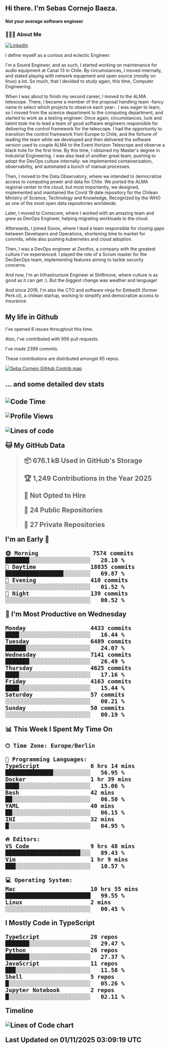 <h2> Hi there.  I'm Sebas Cornejo Baeza.</h2>
<h4> Not your average software engineer</h4>
<h3> 👨🏻‍💻 About Me </h3>
<a href="http://linkedin.com/in/sebastian-cornejo-baeza/"><img alt="LinkedIn" src="https://img.shields.io/badge/Sebas%20Cornejo%20-informational?style=appveyor&logo=linkedin"></a>


I define myself as a curious and eclectic Engineer.

I'm a Sound Engineer, and as such, I started working on maintenance for audio equipment at Canal 13 in Chile.
By circumstances, I moved internally, and stated playing with network equipment and open source (mostly on linux) 
a lot. So much, that I decided to study again, this time, Computer Engineering.

When I was about to finish my second career, I moved to the ALMA telescope. There, I became a member of the proposal handling team
-fancy name to select which projects to observe each year-. 
I was eager to learn, so I moved from the science department to the computing department, and started to work as 
a testing engineer. Once again, circumstances, luck and talent took me to lead a team of good software engineers 
responsible for delivering the control framework for the telescope. I had the opportunity to transition the control framework from
Europe to Chile, and the fortune of leading the team while we developed and then delivered the software
version used to couple ALMA to the Event Horizon Telescope and observe a black hole for the first time.
By this time, I obtained my Master's degree in Industrial Engineering.
I was also lead of another great team, pushing to adopt the DevOps culture internally: we implemented containerization, observability, and automated a bunch of manual processes.

Then, I moved to the Data Observatory, where we intended to democratize access to computing power
and data for Chile. We ported the ALMA regional center to the cloud, but most importantly, we designed, implemented
and maintained the Covid 19 date repository for the Chilean Ministry of Science, Technology and Knowledge, Recognized by the WHO as one of the most open
data repositories worldwide.

Later, I moved to Comscore, where I worked with an amazing team and grew as DevOps Engineer, helping migrating workloads to the cloud.

Afterwards, I joined Sovos, where I lead a team responsible for closing gaps between Developers and Operations, shortening time to market for commits, while
also pushing kubernetes and cloud adoption.

Then, I was a DevOps engineer at Zerofox, a company with the greatest culture I've experienced. I played the role of a Scrum master for the DevSecOps team,
implementing features aiming to tackle security concerns.

And now, I'm an Infrastructure Engineer at Shiftmove, where culture is as good as it can get :). But the biggest change was weather and language!
 
And since 2019, I'm also the CTO and software ninja for EmbedX (former Perk.cl), a chilean startup, working to simplify and democratize access to insurance.

<h2> My life in Github </h2>

I've opened 6 issues throughout this time.

Also, I've contributed with 956 pull requests.

I've made 2399 commits.

These contributions are distributed amongst 65 repos.

<a href="https://github.com/scornejob/scornejob">
  <picture>
    <source media="(prefers-color-scheme: dark)" srcset="https://raw.githubusercontent.com/scornejob/scornejob/master/profile-3d-contrib/profile-night-green.svg">
    <img alt="Seba Cornejo GitHub Contrib map" src="https://raw.githubusercontent.com/scornejob/scornejob/master/profile-3d-contrib/profile-gitblock.svg">
  </picture>
</a>

<h2>... and some detailed dev stats<h2>

<!--START_SECTION:waka-->
![Code Time](http://img.shields.io/badge/Code%20Time-1%2C402%20hrs%2043%20mins-blue)

![Profile Views](http://img.shields.io/badge/Profile%20Views-1-blue)

![Lines of code](https://img.shields.io/badge/From%20Hello%20World%20I%27ve%20Written-13.7%20million%20lines%20of%20code-blue)

**🐱 My GitHub Data** 

> 📦 676.1 kB Used in GitHub's Storage 
 > 
> 🏆 1,249 Contributions in the Year 2025
 > 
> 🚫 Not Opted to Hire
 > 
> 📜 24 Public Repositories 
 > 
> 🔑 27 Private Repositories 
 > 
**I'm an Early 🐤** 

```text
🌞 Morning                7574 commits        ███████░░░░░░░░░░░░░░░░░░   28.10 % 
🌆 Daytime                18835 commits       █████████████████░░░░░░░░   69.87 % 
🌃 Evening                410 commits         ░░░░░░░░░░░░░░░░░░░░░░░░░   01.52 % 
🌙 Night                  139 commits         ░░░░░░░░░░░░░░░░░░░░░░░░░   00.52 % 
```
📅 **I'm Most Productive on Wednesday** 

```text
Monday                   4433 commits        ████░░░░░░░░░░░░░░░░░░░░░   16.44 % 
Tuesday                  6489 commits        ██████░░░░░░░░░░░░░░░░░░░   24.07 % 
Wednesday                7141 commits        ███████░░░░░░░░░░░░░░░░░░   26.49 % 
Thursday                 4625 commits        ████░░░░░░░░░░░░░░░░░░░░░   17.16 % 
Friday                   4163 commits        ████░░░░░░░░░░░░░░░░░░░░░   15.44 % 
Saturday                 57 commits          ░░░░░░░░░░░░░░░░░░░░░░░░░   00.21 % 
Sunday                   50 commits          ░░░░░░░░░░░░░░░░░░░░░░░░░   00.19 % 
```


📊 **This Week I Spent My Time On** 

```text
🕑︎ Time Zone: Europe/Berlin

💬 Programming Languages: 
TypeScript               6 hrs 14 mins       ██████████████░░░░░░░░░░░   56.95 % 
Docker                   1 hr 39 mins        ████░░░░░░░░░░░░░░░░░░░░░   15.06 % 
Bash                     42 mins             ██░░░░░░░░░░░░░░░░░░░░░░░   06.50 % 
YAML                     40 mins             ██░░░░░░░░░░░░░░░░░░░░░░░   06.15 % 
INI                      32 mins             █░░░░░░░░░░░░░░░░░░░░░░░░   04.95 % 

🔥 Editors: 
VS Code                  9 hrs 48 mins       ██████████████████████░░░   89.43 % 
Vim                      1 hr 9 mins         ███░░░░░░░░░░░░░░░░░░░░░░   10.57 % 

💻 Operating System: 
Mac                      10 hrs 55 mins      █████████████████████████   99.55 % 
Linux                    2 mins              ░░░░░░░░░░░░░░░░░░░░░░░░░   00.45 % 
```

**I Mostly Code in TypeScript** 

```text
TypeScript               28 repos            ███████░░░░░░░░░░░░░░░░░░   29.47 % 
Python                   26 repos            ███████░░░░░░░░░░░░░░░░░░   27.37 % 
JavaScript               11 repos            ███░░░░░░░░░░░░░░░░░░░░░░   11.58 % 
Shell                    5 repos             █░░░░░░░░░░░░░░░░░░░░░░░░   05.26 % 
Jupyter Notebook         2 repos             █░░░░░░░░░░░░░░░░░░░░░░░░   02.11 % 
```



**Timeline**

![Lines of Code chart](https://raw.githubusercontent.com/scornejob/scornejob/master/assets/bar_graph.png)


 Last Updated on 01/11/2025 03:09:19 UTC
<!--END_SECTION:waka-->
